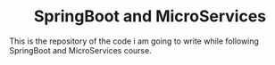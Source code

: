 

<h1 align="center">SpringBoot and MicroServices</h1>
<p align="left"> This is the repository  of the code i am going to  write while following SpringBoot and MicroServices course. </p>
